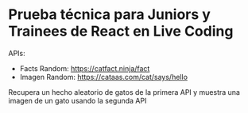 # Prueba técnica para Juniors y Trainees de React en Live Coding

APIs:
- Facts Random: https://catfact.ninja/fact
- Imagen Random: https://cataas.com/cat/says/hello

Recupera un hecho aleatorio de gatos de la primera API
y muestra una imagen de un gato usando la segunda API